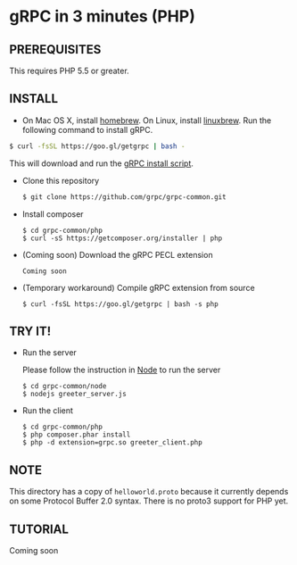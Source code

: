 gRPC in 3 minutes (PHP)
===========================

PREREQUISITES
-------------

This requires PHP 5.5 or greater.

INSTALL
-------
 - On Mac OS X, install [homebrew][]. On Linux, install [linuxbrew][]. Run the following command to install gRPC.

  ```sh
  $ curl -fsSL https://goo.gl/getgrpc | bash -
  ```
  This will download and run the [gRPC install script][].

 - Clone this repository

   ```sh
   $ git clone https://github.com/grpc/grpc-common.git
   ```

 - Install composer

   ```
   $ cd grpc-common/php
   $ curl -sS https://getcomposer.org/installer | php
   ```

 - (Coming soon) Download the gRPC PECL extension

   ```
   Coming soon
   ```

 - (Temporary workaround) Compile gRPC extension from source

   ```
   $ curl -fsSL https://goo.gl/getgrpc | bash -s php
   ```


TRY IT!
-------

 - Run the server

   Please follow the instruction in [Node][] to run the server
   ```
   $ cd grpc-common/node
   $ nodejs greeter_server.js
   ```

 - Run the client

   ```
   $ cd grpc-common/php
   $ php composer.phar install
   $ php -d extension=grpc.so greeter_client.php
   ```

NOTE
----

This directory has a copy of `helloworld.proto` because it currently depends on
some Protocol Buffer 2.0 syntax. There is no proto3 support for PHP yet.

TUTORIAL
--------

Coming soon

[homebrew]:http://brew.sh
[linuxbrew]:https://github.com/Homebrew/linuxbrew#installation
[gRPC install script]:https://raw.githubusercontent.com/grpc/homebrew-grpc/master/scripts/install
[Node]:https://github.com/grpc/grpc-common/tree/master/node
